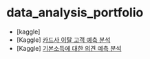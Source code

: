 # data_analysis_portfolio

* [kaggle] []()
* [Kaggle] [카드사 이탈 고객 예측 분석](https://github.com/terri1102/data_analysis_portfolio/blob/main/%5Bkaggle%5Dcredit_card_customers.ipynb)
* [Kaggle] [기본소득에 대한 의견 예측 분석](https://github.com/terri1102/data_analysis_portfolio/blob/main/%5Bkaggle%5Dbasic_income_preference.ipynb)
